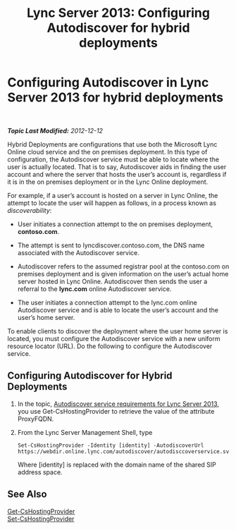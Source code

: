 ﻿---
title: 'Lync Server 2013: Configuring Autodiscover for hybrid deployments'
TOCTitle: Configuring Autodiscover for hybrid deployments
ms:assetid: ca605e62-181c-42ca-80a1-e37e610f8277
ms:mtpsurl: https://technet.microsoft.com/en-us/library/JJ945653(v=OCS.15)
ms:contentKeyID: 51541521
ms.date: 07/23/2014
mtps_version: v=OCS.15
---

<div data-xmlns="http://www.w3.org/1999/xhtml">

<div class="topic" data-xmlns="http://www.w3.org/1999/xhtml" data-msxsl="urn:schemas-microsoft-com:xslt" data-cs="http://msdn.microsoft.com/en-us/">

<div data-asp="http://msdn2.microsoft.com/asp">

# Configuring Autodiscover in Lync Server 2013 for hybrid deployments

</div>

<div id="mainSection">

<div id="mainBody">

<span> </span>

_**Topic Last Modified:** 2012-12-12_

Hybrid Deployments are configurations that use both the Microsoft Lync Online cloud service and the on premises deployment. In this type of configuration, the Autodiscover service must be able to locate where the user is actually located. That is to say, Autodiscover aids in finding the user account and where the server that hosts the user’s account is, regardless if it is in the on premises deployment or in the Lync Online deployment.

For example, if a user’s account is hosted on a server in Lync Online, the attempt to locate the user will happen as follows, in a process known as *discoverability*:

  - User initiates a connection attempt to the on premises deployment, **contoso.com**.

  - The attempt is sent to lyncdiscover.contoso.com, the DNS name associated with the Autodiscover service.

  - Autodiscover refers to the assumed registrar pool at the contoso.com on premises deployment and is given information on the user’s actual home server hosted in Lync Online. Autodiscover then sends the user a referral to the **lync.com** online Autodiscover service.

  - The user initiates a connection attempt to the lync.com online Autodiscover service and is able to locate the user’s account and the user’s home server.

To enable clients to discover the deployment where the user home server is located, you must configure the Autodiscover service with a new uniform resource locator (URL). Do the following to configure the Autodiscover service.

<div>

## Configuring Autodiscover for Hybrid Deployments

1.  In the topic, [Autodiscover service requirements for Lync Server 2013](lync-server-2013-autodiscover-service-requirements.md), you use Get-CsHostingProvider to retrieve the value of the attribute ProxyFQDN.

2.  From the Lync Server Management Shell, type
    
        Set-CsHostingProvider -Identity [identity] -AutodiscoverUrl https://webdir.online.lync.com/autodiscover/autodisccoverservice.svc/root
    
    Where \[identity\] is replaced with the domain name of the shared SIP address space.

</div>

<div>

## See Also


[Get-CsHostingProvider](https://docs.microsoft.com/en-us/powershell/module/skype/Get-CsHostingProvider)  
[Set-CsHostingProvider](set-cshostingprovider.md)  
  

</div>

</div>

<span> </span>

</div>

</div>

</div>

